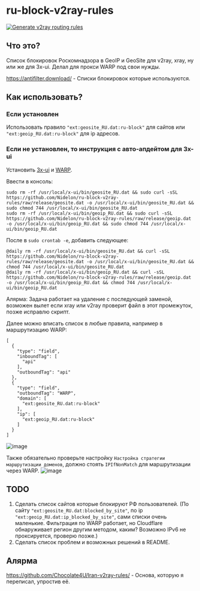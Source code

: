# ru-block-v2ray-rules
[![Generate v2ray routing rules](https://github.com/Nidelon/ru-block-v2ray-rules/actions/workflows/release.yml/badge.svg)](https://github.com/Nidelon/ru-block-v2ray-rules/actions/workflows/release.yml)
## Что это?
Список блокировок Роскомнадзора в GeoIP и GeoSite для v2ray, xray, ну или же для 3x-ui.
Делал для прокси WARP под свои нужды.

https://antifilter.download/ - Списки блокировок которые используются.

## Как использовать?
### Если установлен
Использовать правило `"ext:geosite_RU.dat:ru-block"` для сайтов или `"ext:geoip_RU.dat:ru-block"` для ip адресов.

### Если не установлен, то инструкция с авто-апдейтом для 3x-ui
Установить [3x-ui](https://github.com/MHSanaei/3x-ui?tab=readme-ov-file#install--upgrade) и [WARP](https://github.com/MHSanaei/3x-ui#warp-configuration-optional).

Ввести в консоль:
```
sudo rm -rf /usr/local/x-ui/bin/geosite_RU.dat && sudo curl -sSL https://github.com/Nidelon/ru-block-v2ray-rules/raw/release/geosite.dat -o /usr/local/x-ui/bin/geosite_RU.dat && sudo chmod 744 /usr/local/x-ui/bin/geosite_RU.dat
sudo rm -rf /usr/local/x-ui/bin/geoip_RU.dat && sudo curl -sSL https://github.com/Nidelon/ru-block-v2ray-rules/raw/release/geoip.dat -o /usr/local/x-ui/bin/geoip_RU.dat && sudo chmod 744 /usr/local/x-ui/bin/geoip_RU.dat
```

После в `sudo crontab -e`, добавить следующее:
```
@daily rm -rf /usr/local/x-ui/bin/geosite_RU.dat && curl -sSL https://github.com/Nidelon/ru-block-v2ray-rules/raw/release/geosite.dat -o /usr/local/x-ui/bin/geosite_RU.dat && chmod 744 /usr/local/x-ui/bin/geosite_RU.dat
@daily rm -rf /usr/local/x-ui/bin/geoip_RU.dat && curl -sSL https://github.com/Nidelon/ru-block-v2ray-rules/raw/release/geoip.dat -o /usr/local/x-ui/bin/geoip_RU.dat && chmod 744 /usr/local/x-ui/bin/geoip_RU.dat
```
Алярма: Задача работает на удаление с последующей заменой, возможен вылет если xray или v2ray проверит файл в этот промежуток, позже исправлю скрипт.

Далее можно вписать список в любые правила, например в маршрутизацию WARP:
```
[
  {
    "type": "field",
    "inboundTag": [
      "api"
    ],
    "outboundTag": "api"
  },
  {
    "type": "field",
    "outboundTag": "WARP",
    "domain": [
      "ext:geosite_RU.dat:ru-block"
    ],
    "ip": [
      "ext:geoip_RU.dat:ru-block"
    ]
  }
]
```
![image](https://github.com/Nidelon/ru-block-v2ray-rules/assets/48694850/16c0215f-568d-44bb-9202-fc39eb695154)

Также обязательно проверьте настройку `Настройка стратегии маршрутизации доменов`, должно стоять `IPIfNonMatch` для маршрутизации через WARP.
![image](https://github.com/Nidelon/ru-block-v2ray-rules/assets/48694850/f637b498-66d7-47b7-904e-8f201887111d)

## TODO
1. Сделать список сайтов которые блокируют РФ пользователей. (По сайту `"ext:geosite_RU.dat:blocked_by_site"`, по ip `"ext:geoip_RU.dat:ip_blocked_by_site"`, сами списки очень маленькие. Фильтрация по WARP работает, но Cloudflare обнаруживает регион другим методом, каким? Возможно IPv6 не проксируется, проверю позже.)
2. Сделать список проблем и возможных решений в README.

## Алярма
https://github.com/Chocolate4U/Iran-v2ray-rules/ - Основа, которую я переписал, упростив её.
